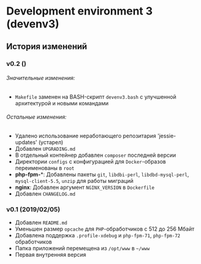 # Development environment 3 (devenv3)

## История изменений

### v0.2 ()

###### Значительные изменения:
- `Makefile` заменен на BASH-скрипт `devenv3.bash` с улучшенной архитектурой и новыми командами

###### Остальные изменения:
- Удалено использование неработающего репозитария 'jessie-updates' (устарел)
- Добавлен `UPGRADING.md`
- В отдельный контейнер добавлен `composer` последней версии
- Директории `configs` с конфигурацией для `Docker`-образов переименованы в `root`
- **php-fpm-***: Добавлены пакеты `git`, `libdbi-perl`, `libdbd-mysql-perl`, `mysql-client-5.5`, `unzip` для работы миграций
- **nginx**: Добавлен аргумент `NGINX_VERSION` в `Dockerfile`
- Добавлен `CHANGELOG.md`

### v0.1 (2019/02/05)

- Добавлен `README.md`
- Уменьшен размер `opcache` для `PHP`-обработчиков с 512 до 256 Мбайт
- Добавлена поддержка `.profile-xdebug` и `php-fpm-71`, `php-fpm-72` обработчиков
- Папка приложений перемещена из `/opt/www` в `~/www`
- Первая внутренняя версия

